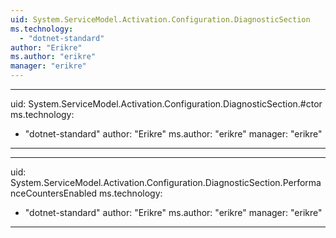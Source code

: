```yaml
---
uid: System.ServiceModel.Activation.Configuration.DiagnosticSection
ms.technology: 
  - "dotnet-standard"
author: "Erikre"
ms.author: "erikre"
manager: "erikre"
---
```


---
uid: System.ServiceModel.Activation.Configuration.DiagnosticSection.#ctor
ms.technology: 
  - "dotnet-standard"
author: "Erikre"
ms.author: "erikre"
manager: "erikre"
---

---
uid: System.ServiceModel.Activation.Configuration.DiagnosticSection.PerformanceCountersEnabled
ms.technology: 
  - "dotnet-standard"
author: "Erikre"
ms.author: "erikre"
manager: "erikre"
---
